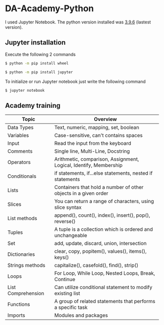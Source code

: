 # DA-Academy-Python

I used Jupyter Notebook. The python version installed was [3.9.6](https://www.python.org/downloads/) (lastest version).

## Jupyter installation

Execute the following 2 commands

```bash
$ python -m pip install wheel
```

```bash
$ python -m pip install jupyter
```

To initialize or run Jupyter notebook just write the following command

```bash
$ jupyter notebook
```
## Academy training

| Topic              | Overview                                                          |
| ------------------ | ----------------------------------------------------------------- |
| Data Types         | Text, numeric, mapping, set, boolean                              |
| Variables          | Case-sensitive, can't contains spaces                             | 
| Input              | Read the input from the keyboard                                  |
| Comments           | Single line, Multi-Line, Docstring                                |
| Operators          | Arithmetic, comparison, Assignment, Logical, Identify, Membership |
| Conditionals       | if statements, if...else statements, nested if statements         |
| Lists              | Containers that hold a number of other objects in a given order   |
| Slices             | You can return a range of characters, using slice syntax          |
| List methods       | append(), count(), index(), insert(), pop(), reverse()            |
| Tuples             | A tuple is a collection which is ordered and unchangeable         |
| Set                | add, update, discard, union, intersection                         |
| Dictionaries       | clear, copy, popitem(), values(), items(), keys()                 |
| Strings methods    | capitalize(), casefold(), find(), strip()                         |
| Loops              | For Loop, While Loop, Nested Loops, Break, Continue               |
| List Comprehension | Can utilize conditional statement to modify existing list         |
| Functions          | A group of related statements that performs a specific task       |
| Imports            | Modules and packages                                              |

